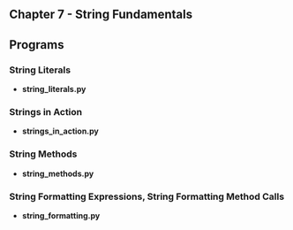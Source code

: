 ## Chapter 7 - String Fundamentals

## Programs

### String Literals
* **string_literals.py**

### Strings in Action
* **strings_in_action.py**

### String Methods
* **string_methods.py**

### String Formatting Expressions, String Formatting Method Calls
* **string_formatting.py**
